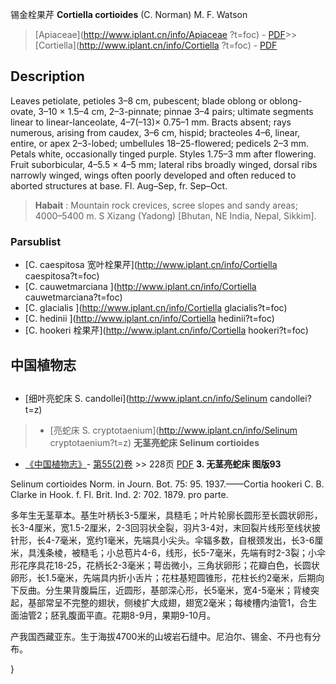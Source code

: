 锡金栓果芹 **Cortiella cortioides** (C. Norman) M. F. Watson

> [Apiaceae](http://www.iplant.cn/info/Apiaceae ?t=foc) - [PDF](http://iplant.cn/foc/pdf/Apiaceae.pdf)>>[Cortiella](http://www.iplant.cn/info/Cortiella ?t=foc) - [PDF](http://www.iplant.cn/foc/pdf/Cortiella.pdf)

## Description

Leaves petiolate, petioles 3–8 cm, pubescent; blade oblong or oblong-ovate, 3–10 × 1.5–4 cm, 2–3-pinnate; pinnae 3–4 pairs; ultimate segments linear to linear-lanceolate, 4–7(–13)× 0.75–1 mm. Bracts absent; rays numerous, arising from caudex, 3–6 cm, hispid; bracteoles 4–6, linear, entire, or apex 2–3-lobed; umbellules 18–25-flowered; pedicels 2–3 mm. Petals white, occasionally tinged purple. Styles 1.75–3 mm after flowering. Fruit suborbicular, 4–5.5 × 4–5 mm; lateral ribs broadly winged, dorsal ribs narrowly winged, wings often poorly developed and often reduced to aborted structures at base. Fl. Aug–Sep, fr. Sep–Oct.
> **Habait** : 
> Mountain rock crevices, scree slopes and sandy areas; 4000–5400 m. S Xizang (Yadong) [Bhutan, NE India, Nepal, Sikkim].

### Parsublist

* [C.  caespitosa  宽叶栓果芹](http://www.iplant.cn/info/Cortiella caespitosa?t=foc)
* [C.  cauwetmarciana  ](http://www.iplant.cn/info/Cortiella cauwetmarciana?t=foc)
* [C.  glacialis  ](http://www.iplant.cn/info/Cortiella glacialis?t=foc)
* [C.  hedinii  ](http://www.iplant.cn/info/Cortiella hedinii?t=foc)
* [C.  hookeri  栓果芹](http://www.iplant.cn/info/Cortiella hookeri?t=foc)

## 中国植物志
## 
* [细叶亮蛇床  S.  candollei](http://www.iplant.cn/info/Selinum candollei?t=z)
> * [亮蛇床  S.  cryptotaenium](http://www.iplant.cn/info/Selinum cryptotaenium?t=z)
**无茎亮蛇床 Selinum cortioides**

* [《中国植物志》](http://www.iplant.cn/frps)- [第55(2)卷](http://www.iplant.cn/frps/vol/55(2)) >> 228页 [PDF](http://www.iplant.cn/frps/pdf/55(2)/228.pdf)
**3. 无茎亮蛇床 图版93**

Selinum cortioides Norm. in Journ. Bot. 75: 95. 1937.——Cortia hookeri C. B. Clarke in Hook. f. Fl. Brit. Ind. 2: 702. 1879. pro parte.

多年生无茎草本。基生叶柄长3-5厘米，具糙毛；叶片轮廓长圆形至长圆状卵形，长3-4厘米，宽1.5-2厘米，2-3回羽状全裂，羽片3-4对，末回裂片线形至线状披针形，长4-7毫米，宽约1毫米，先端具小尖头。伞辐多数，自根颈发出，长3-6厘米，具浅条棱，被糙毛；小总苞片4-6，线形，长5-7毫米，先端有时2-3裂；小伞形花序具花18-25，花柄长2-3毫米；萼齿微小，三角状卵形；花瓣白色，长圆状卵形，长1.5毫米，先端具内折小舌片；花柱基短圆锥形，花柱长约2毫米，后期向下反曲。分生果背腹扁压，近圆形，基部深心形，长5毫米，宽4-5毫米；背棱突起，基部常呈不完整的翅状，侧棱扩大成翅，翅宽2毫米；每棱槽内油管1，合生面油管2；胚乳腹面平直。花期8-9月，果期9-10月。

产我国西藏亚东。生于海拔4700米的山坡岩石缝中。尼泊尔、锡金、不丹也有分布。

}